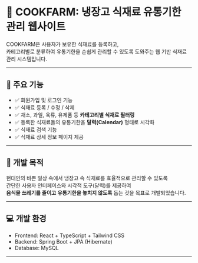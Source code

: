 # 🥬 COOKFARM: 냉장고 식재료 유통기한 관리 웹사이트

COOKFARM은 사용자가 보유한 식재료를 등록하고,  
카테고리별로 분류하여 유통기한을 손쉽게 관리할 수 있도록 도와주는 웹 기반 식재료 관리 시스템입니다.

---

## 🌟 주요 기능

- ✅ 회원가입 및 로그인 기능
- ✅ 식재료 등록 / 수정 / 삭제
- ✅ 채소, 과일, 육류, 유제품 등 **카테고리별 식재료 필터링**
- ✅ 등록한 식재료들의 유통기한을 **달력(Calendar)** 형태로 시각화
- ✅ 식재료 검색 기능
- ✅ 식재료 상세 정보 페이지 제공

---

## 🎯 개발 목적

현대인의 바쁜 일상 속에서 냉장고 속 식재료를 효율적으로 관리할 수 있도록  
간단한 사용자 인터페이스와 시각적 도구(달력)를 제공하여  
**음식물 쓰레기를 줄이고** **유통기한을 놓치지 않도록** 돕는 것을 목표로 개발되었습니다.

---

## 💻 개발 환경

- Frontend: React + TypeScript + Tailwind CSS
- Backend: Spring Boot + JPA (Hibernate)
- Database: MySQL

---


